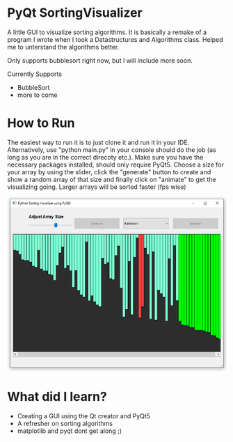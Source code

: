 # PyQt SortingVisualizer

A little GUI to visualize sorting algorithms. It is basically a remake of a program I wrote when I took a Datastructures and Algorithms class. Helped me to unterstand the algorithms better.

Only supports bubblesort right now, but I will include more soon.

Currently Supports
* BubbleSort
* more to come 

# How to Run

The easiest way to run it is to just clone it and run it in your IDE. Alternatively, use "python main.py" in your console should do the job (as long as you are in the correct direcoty etc.). Make sure you have the necessary packages installed, should only require PyQt5.
Choose a size for your array by using the slider, click the "generate" button to create and show a random array of that size and finally click on "animate" to get the visualizing going. Larger arrays will be sorted faster (fps wise)

![alt text](https://github.com/Farrson/SortingVisualizer/blob/main/images/sortingVisualizer3.PNG)

# What did I learn?
* Creating a GUI using the Qt creator and PyQt5
* A refresher on sorting algorithms
* matplotlib and pyqt dont get along ;)


